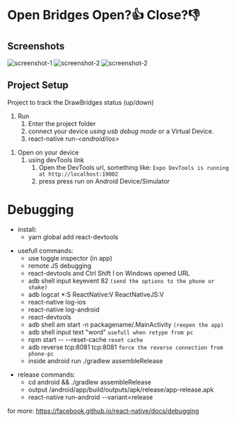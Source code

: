 # Open Bridges Open?👍 Close?👎

## Screenshots

![screenshot-1](https://lh3.googleusercontent.com/O5yrHQ6Lo4fqSQ1S6dVKneG13aafrj0pM1Ou2agnLFD3H95l0oxoLbISIAAqE3WQzA=w2560-h1297-rw)
![screenshot-2](https://lh3.googleusercontent.com/yZbLlwPHwO6PpLjtrl7ANY18_4dM0rAW4EB0yvgKwSXx9hL22jIh3yglxQYB6_44pL71=w2560-h1297-rw)
![screenshot-2](https://lh3.googleusercontent.com/JCGq4Ipd5s7QtEgcbcG8bOwjfBS9-JlVqlghGNZTJStOi9ThVjZwW8YdO5SgwsRDL7A=w2560-h1297-rw)

## Project Setup

Project to track the DrawBridges status (up/down)

1.  Run
    1.  Enter the project folder
    2.  connect your device _using usb debug mode_ or a Virtual Device.
    3.  react-native run-_<android/ios>_

1)  Open on your device
    1.  using devTools link
        1.  Open the DevTools url, something like: `Expo DevTools is running at http://localhost:19002`
        2.  press press run on Android Device/Simulator

# Debugging

- install:
  - yarn global add react-devtools

* usefull commands:
  - use toggle inspector (in app)
  - remote JS debugging
  - react-devtools and Ctrl Shift I on Windows opened URL
  - adb shell input keyevent 82 `(send the options to the phone or shake)`
  - adb logcat \*:S ReactNative:V ReactNativeJS:V
  - react-native log-ios
  - react-native log-android
  - react-devtools
  - adb shell am start -n packagename/.MainActivity `(reopen the app)`
  - adb shell input text "word" `usefull when retype from pc`
  - npm start -- --reset-cache `reset cache`
  - adb reverse tcp:8081 tcp:8081 `force the reverse connection from phone-pc`
  - inside android run ./gradlew assembleRelease

- release commands:
  - cd android && ./gradlew assembleRelease
  - output /android/app/build/outputs/apk/release/app-release.apk
  - react-native run-android --variant=release

for more:
https://facebook.github.io/react-native/docs/debugging
